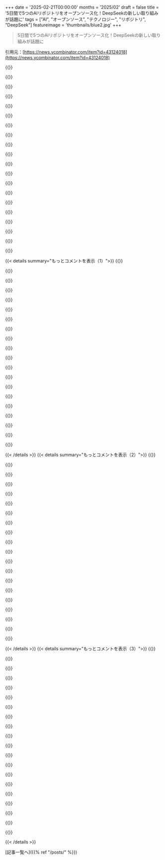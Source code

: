 +++
date = '2025-02-21T00:00:00'
months = '2025/02'
draft = false
title = '5日間で5つのAIリポジトリをオープンソース化！DeepSeekの新しい取り組みが話題に'
tags = ["AI", "オープンソース", "テクノロジー", "リポジトリ", "DeepSeek"]
featureimage = 'thumbnails/blue2.jpg'
+++

> 5日間で5つのAIリポジトリをオープンソース化！DeepSeekの新しい取り組みが話題に

引用元：[https://news.ycombinator.com/item?id=43124018](https://news.ycombinator.com/item?id=43124018)

{{<matomeQuote body="リリース楽しみだけど、深く考えすぎてるのは俺だけ？このスレッドは個人的な解釈が多くて、DeepSeekはビジネスなんだから期待が大きすぎる気がするな。" userName="infecto" createdAt="2025-02-21T13:27:19" color="">}}

{{<matomeQuote body="具体的な情報がないから、議論が一般的になっちゃうんだろうな。アナウンスのアナウンスみたいなのはHNでは話題になりにくいし、リリースが面白くなるまで待つべきだと思う。" userName="dang" createdAt="2025-02-21T16:28:10" color="">}}

{{<matomeQuote body="中国ではビジネスは法的に個人とは見なされてないから、言葉の意味が違うんだよ。" userName="mudlus" createdAt="2025-02-21T23:56:52" color="">}}

{{<matomeQuote body="“純粋なガレージエネルギー”って表現いいね。推論スタックに興味津々。多くの人がR1を一台のH200ノードで回してるけど、DeepSeekはGPU当たりのRAMが少ないから、クラスタベースのMoE展開してるんじゃないかな。" userName="thundergolfer" createdAt="2025-02-21T06:14:53" color="#45d325">}}

{{<matomeQuote body="彼らの技術報告によると、一つの推論展開は約400GPUらしいぜ。" userName="mmoskal" createdAt="2025-02-21T06:56:55" color="">}}

{{<matomeQuote body="負荷バランスを最適化するには必要だな。残念ながら、この利益は小規模な展開には期待できないけど。" userName="fspeech" createdAt="2025-02-21T23:08:47" color="">}}

{{<matomeQuote body="H800のRAMサイズは削減されてないと思うけど、GPU間のメモリ帯域幅に問題があるみたい。最適化について興味深いな。" userName="sva_" createdAt="2025-02-21T06:31:28" color="">}}

{{<matomeQuote body="その通り。高性能GPUをトレーニング用に制限する主な方法は3つあるんだ。H800は前の2つは変更なしで、インターコネクト速度だけ半分になってるらしいよ。" userName="NitpickLawyer" createdAt="2025-02-21T11:15:56" color="">}}

{{<matomeQuote body="“純粋なガレージエネルギー”って10,000のA100sがあるらしい。そんなガレージが欲しいなあ。" userName="golly_ned" createdAt="2025-02-21T06:55:53" color="#ff33a1">}}

{{<matomeQuote body="＞“DeepSeekは約10,000のH800と10,000のH100を持っているはず。さらに、Nvidiaが中国向けのGPUをこの9ヶ月で100万台以上生産したよ。”" userName="blackeyeblitzar" createdAt="2025-02-21T06:57:56" color="">}}

{{<matomeQuote body="リポジトリの論文に書いてあるのは『DLトレーニングのために、Fire-Flyer 2に10000のPCIe A100 GPUを導入した』ってことだね。" userName="golly_ned" createdAt="2025-02-22T04:59:08" color="">}}

{{<matomeQuote body="そのレポートは雑だね。親会社（ヘッジファンド）がオープンに報告したすべてのGPUを、投資先企業で使ってると思ってるなんて馬鹿げてる。コカ・コーラがバークシャー・ハサウェイの全オフィスにアクセスできるって言ってるようなもんだよ。それに、DeepSeekの歴史を褒めるコメントも誇張されてて、実際には会社が1年も運営されてないからね。マーケティングのための曖昧な話はやめて、目の前の事実とコードに集中しよう。" userName="1oooqooq" createdAt="2025-02-21T09:37:40" color="">}}

{{<matomeQuote body="来週から5つのリポジトリをオープンソースにするって言ってるけど、実際のリポジトリが公開されるまで待ってから議論したほうがいいかも。オープンソースにされる詳細は何もないっぽいし、ただの予告みたいだね。" userName="oefrha" createdAt="2025-02-21T06:21:23" color="">}}

{{<matomeQuote body="確かに実際のリポジトリが出るまで待つべきだね。でも、これをGitHubのREADME.mdで見るのとEUのスライド式アプローチを比べると、EUに価値が提供できる人には賭けにくいかな。ヨーロッパはいい場所だと思ってるけど、EUの研究プロジェクトをいくつか経験してきたから、その成果には疑問を感じてる。" userName="tigroferoce" createdAt="2025-02-21T09:04:26" color="">}}

{{<matomeQuote body="間違ってないよ。実際に手に取れるものが出てくる中で成長するプレイヤーを見守る方が、政府に選ばれたプレイヤーが何も面白いものを見せる前に空虚な発表をするより遥かにエキサイティングだよね。" userName="oefrha" createdAt="2025-02-21T09:43:04" color="#ff33a1">}}

{{<matomeQuote body="それだけじゃないよ。世界の他の地域が光の速さで動いている中で、EUがこのプロジェクトを生き残らせたいなら、相当な態度の変化が必要だね。EUのプロジェクトが失敗するのに構わないと思うなら、未来はどうなるか冷静に考える必要がある。過去50年間、ヨーロッパは小さくなってしまったけど、計画や対応がないと正直難しい。" userName="tigroferoce" createdAt="2025-02-21T13:16:23" color="">}}

{{<matomeQuote body="＞ヨーロッパは小さくなったわけじゃなく、過去50年間でEUの国々は小さくなったと言ってるけど、CERNやESA、Airbusはどう考えても巨大企業だよね。彼らの分野では間違いなくトップだし。SpaceX対Arianneの再利用性の比較についても考慮に入れてるけど、BoeingとAirbusの結果や文化もあるし。ヨーロッパは工学やハードサイエンスで1位か2位（アメリカの後）なのは動かない事実だし、ソフトウェアやAIの分野で4位や5位になっても諦める理由はないと思うよ。アメリカの投資家がAI投資のリターンを求めるようになった時、今素晴らしく見える「先進的」なAI企業の多くが破産するだろうけど、ヨーロッパのプロジェクトはまだ資金が確保されてるだろうし。" userName="alienthrowaway" createdAt="2025-02-21T17:35:57" color="#ff5733">}}

{{<matomeQuote body="そうそう、これを投稿したのは、君がすでにそのポイントを指摘したのを見た後だったよ。" userName="dang" createdAt="2025-02-21T16:39:38" color="">}}

{{<matomeQuote body="全く無関係なことだけど、エレクトロニック・ダンス・ミュージックやヒップホップで使われる「ドロップ」って言葉がソフトウェアでも使われるのが面白いな。" userName="dkga" createdAt="2025-02-21T07:09:11" color="">}}

{{<matomeQuote body="「ドロップ」って言葉がエレクトロニック・ミュージックで広まる以前から、ヒップホップでは「新しいトラックをドロップする」って言い回しは永遠に使われていたと思うよ。" userName="locusofself" createdAt="2025-02-21T07:13:27" color="">}}

{{< details summary="もっとコメントを表示（1）">}}
{{<matomeQuote body="飛行機とパラシュートでの配送から来た表現だと思う。UPSの配達ドライバーや麻薬密売人から広がって、今は単に『届ける』って意味になってるよ。" userName="yencabulator" createdAt="2025-02-25T17:51:15" color="">}}

{{<matomeQuote body="正直、これはドロップがドロップシッピングに関するものだと思う。" userName="nialv7" createdAt="2025-02-21T07:40:22" color="">}}

{{<matomeQuote body="これはOpenAIの12日間のクリスマスよりもワクワクするよね。" userName="ipsum2" createdAt="2025-02-21T05:46:37" color="">}}

{{<matomeQuote body="感情的には同意するけど、o1はパラダイムシフトだった。DeepSeekがやったことはそこまでのレベルじゃないと思う。それはDeepSeek自身も同意してるよ。" userName="sanxiyn" createdAt="2025-02-21T05:51:03" color="#ff5c5c">}}

{{<matomeQuote body="パラダイムシフトは実際の『オープン』部分で、OpenAIはそれに苦戦しているようだね。" userName="h0l0cube" createdAt="2025-02-21T05:58:58" color="">}}

{{<matomeQuote body="科学知識の進展に関してはそうかもしれないが、DeepSeekはopexからcapexへのパラダイムシフトを達成した。このおかげで、リクエストごとに支払ったり、NVIDIAや制裁と戦ったりする必要がないアプリケーションが経済的に実現可能になった。" userName="Maxious" createdAt="2025-02-21T06:31:02" color="#ff5c5c">}}

{{<matomeQuote body="そのコストはどれだけ隠されてたり、補助されてるかはどうなんだろう？たくさんの主張があるけど、ぼやけたものも多いし。API料金の話を持ち出すと、CCPは地元企業を国際舞台で損失を出しながら運営させることが有名だし。" userName="w0m" createdAt="2025-02-21T16:49:00" color="">}}

{{<matomeQuote body="本当にそうだよ。中国の企業の主張をそのまま受け入れるのをやめてほしい。CCPが地政学的・経済的な理由で利害関係を持ってるから。Bytedanceもそういう例だし。" userName="astar1" createdAt="2025-02-22T04:06:43" color="">}}

{{<matomeQuote body="そうだね。OpenAIの12日間なんて純粋なアルトマンの妄言だよ。" userName="noname120" createdAt="2025-02-21T13:17:40" color="">}}

{{<matomeQuote body="DeepSeekと彼らが出しているすべてのイノベーションや研究に対して深い敬意を表したい。“共有されたすべてのラインが集団の勢いとなり、旅を加速する”って言葉はすごくいいね。" userName="vinhnx" createdAt="2025-02-21T06:35:53" color="#45d325">}}

{{<matomeQuote body="実際、OpenAIを完全に dismantle しようとしてるよね。そんなつもりはないみたいだけど。LLMは、CIOマガジンの「あなたのブロックチェーン戦略は？」みたいな無理矢理な内容があった時よりも、ずっと legit なブロックチェーンだった。AIのバブルは崩壊する、2026年末には確実に。" userName="wg0" createdAt="2025-02-21T10:08:57" color="">}}

{{<matomeQuote body="OpenAIって今、週に4億人のアクティブユーザーいるんじゃないの？" userName="sebzim4500" createdAt="2025-02-21T13:21:54" color="">}}

{{<matomeQuote body="それってアプリ/ウェブサイト、それともAPIのこと？" userName="FergusArgyll" createdAt="2025-02-21T13:47:01" color="">}}

{{<matomeQuote body="アプリ/ウェブサイトみたいだね。> chatgptは最近400M WAUを突破した、世界の5％にサービスできてるのは嬉しい。2M以上のビジネスユーザーが仕事でchatgptを使ってるし、APIの使用もo3ミニローンチ以降5倍に増えてる。" userName="sohzm" createdAt="2025-02-21T14:00:53" color="#ff33a1">}}

{{<matomeQuote body="君の意見にはほぼ同意。Googleはコストを下げる戦略があるから驚いてる。原版のDeepSeek R1やその distilled バージョンをホストしてるAPIプロバイダーが結構多い。コストがゼロに近づくと、ユースケースが指数関数的に増えるし。" userName="mark_l_watson" createdAt="2025-02-21T14:01:44" color="">}}

{{<matomeQuote body="＞ そんなつもりはないみたいだけど。これはとても naïve な考えだと思う。創設者は定量分析者で、何十年も中国での投資や市場設計、価格設定に関与してきた。政治に関与していないなんてことは、中国ではあり得ない。この人は何をしているかを分かってるよ。" userName="thenaturalist" createdAt="2025-02-21T12:51:34" color="#ff5c5c">}}

{{<matomeQuote body="アメリカ人を聖人扱いして、他の国の人を悪者にするなんて思考はないけど、あなたは何が言いたいの？" userName="Rodmine" createdAt="2025-02-22T15:18:41" color="">}}

{{<matomeQuote body="AIバブルって何を指してるのか分からない。企業の評価のこと？確かにいくつかの企業はうまくいかないだろうけど、今や多くの人が業務を加速するために使っているから、戻れないよ。あの時の動画ストリーミングのバブルが2020年に崩壊するって言ってるのと同じ。バブルが崩れる企業はあるけど、それ以外は特別なことじゃないよ。" userName="lugu" createdAt="2025-02-21T10:43:38" color="">}}

{{<matomeQuote body="バブルが崩れるってのは、業界自体が消えるわけじゃない。市場の過剰な期待が消えて、実際に価値のあるものだけが残るってこと。AIに関しては、実際に多くは fluff だから、バブルって呼ぶのは妥当。" userName="alternatex" createdAt="2025-02-21T12:10:47" color="">}}

{{<matomeQuote body="ドットコムバブルが崩れても世界中がインターネットを使い続けているし。「AI企業」の多くは、前例のない収益マルチプライヤーで評価されてる。OpenAIなんて44倍だし。戻ることはないと思うけど、このバブルは崩れるよ。" userName="mdjt" createdAt="2025-02-21T11:58:52" color="#ff33a1">}}


{{< /details >}}
{{< details summary="もっとコメントを表示（2）">}}
{{<matomeQuote body="AIの世界では、どこに強みがあるか興味深いよね。良いベースモデルはAPIにアクセスすればいつでも抽出できるし、システムプロンプトは漏れちゃうし、UIの工夫もコピーされる。でも結局、強みはハードウェアと垂直統合にあるのかも。" userName="antupis" createdAt="2025-02-21T05:53:44" color="#ff33a1">}}

{{<matomeQuote body="＞”ハードウェアと垂直統合が強みかも。”<br>強みは作れる製品さ。差別化された製品はコモディティにならないから、LLM自体は製品じゃない。Google、MSFT、Metaはすでに利益を上げる製品を持ってて、他の企業は製品作りに金を使いまくってる。実際に競争できるのはChatGPTだけ。LLMを作るのはデータベースを作るのと同じで、消費者はデータベースのためには買わないんだ。" userName="vineyardmike" createdAt="2025-02-21T07:23:40" color="#ff5c5c">}}

{{<matomeQuote body="データベースにはオペレーターが必要だけど、LLMは必要ないって意見もある。でも、サーバーやGPUの運用、システムプロンプトの作成、モデルのファインチューニングは誰がやるの？大手クラウドAPIでも、自社内でも必要な作業なんだ。多くのLLMの利用例は、ChatGPTのチャットボットだけじゃないし、自動要約や文書分析などいろんな道具になるよ。" userName="dsco" createdAt="2025-02-21T08:14:05" color="#38d3d3">}}

{{<matomeQuote body="LLMにはオペレーターが絶対に必要。サーバーやGPUを運営したり、プロンプトを作る人がいるから。LLMの利用例はチャットボットだけじゃなくて、自動的な要約や分類、OCR、翻訳などいろんなツールになるよ。" userName="vineyardmike" createdAt="2025-02-21T11:02:11" color="#ff33a1">}}

{{<matomeQuote body="Oracleはデータベースを売ってすごく成功しているよね。データを持つことが強みになるんだ。" userName="esafak" createdAt="2025-02-21T13:49:06" color="">}}

{{<matomeQuote body="過去に何度も同じ道をたどったよね。オープンプラットフォームがいつも他を打ち負かす。サービス提供者になるほうがよっぽどいいんじゃない？" userName="deelowe" createdAt="2025-02-21T06:14:21" color="#ff5c5c">}}

{{<matomeQuote body="オープンソースが勝つんだ。十分に良いもの+オープン（無料）って魅力的な提案だよね。" userName="runlevel1" createdAt="2025-02-21T08:12:51" color="">}}

{{<matomeQuote body="＞”AI空間での強みがどこにあるか興味深い。”<br>進む先に、強みは必要ないよ。" userName="panny" createdAt="2025-02-21T09:36:15" color="">}}

{{<matomeQuote body="＞”良いベースモデルはAPIにアクセスしさえすればいつでも抽出できる。”<br>それってどういう意味なの？" userName="sumedh" createdAt="2025-02-21T09:01:21" color="">}}

{{<matomeQuote body="閉じたソースモデルの出力を使って、合成トレーニングデータセットを作り、賢いモデルの利点をバカなモデルに取り込むことができるんだ。これがOpenAIが思考過程を見せない理由だよ。" userName="mptest" createdAt="2025-02-21T09:17:53" color="#38d3d3">}}

{{<matomeQuote body="なんでモートが必要なの？" userName="rfoo" createdAt="2025-02-21T07:42:56" color="">}}

{{<matomeQuote body="俺たちは必要ない。でも投資家は必要だ。制限をかけなければ、LLMにお金は入らないからな。" userName="lompad" createdAt="2025-02-21T07:54:17" color="">}}

{{<matomeQuote body="その通りだ。投資家はLLMにお金を注ぎ込むのをやめた方がいい。純粋な数学にはお金が入らないのと同じように。" userName="rfoo" createdAt="2025-02-21T09:49:20" color="">}}

{{<matomeQuote body="会社が次のブレイクスルーやトレーニングの資金を稼ぐためさ。" userName="FergusArgyll" createdAt="2025-02-21T13:50:38" color="">}}

{{<matomeQuote body="GPUファームのオープンソース代替はない、それがモートだ。だからオープンソースのモデルを出しても大丈夫なんだ、実行するのが難しいし、何百万のユーザーのSLAを維持するのはもっと大変だし。" userName="tonyhart7" createdAt="2025-02-21T06:36:09" color="#ff33a1">}}

{{<matomeQuote body="ラップトップは高性能モデルをどれくらいで運用できるようになるの？エンドユーザーがサーバーファームを必要とするユースケースは何？" userName="randomvariable" createdAt="2025-02-21T14:10:36" color="">}}

{{<matomeQuote body="多分次の5〜10年かな。でもその頃にはさらなる技術革新が進んで、例えば10兆パラメータのクラウドホスティングが普通になって、600Bモデル使うのが馬鹿らしく感じるかも。" userName="tonyhart7" createdAt="2025-02-21T14:23:08" color="">}}

{{<matomeQuote body="これ見るのはいいね！インフラツールのオープンソースはAIのイノベーションを加速できる。よく文書化されたリポジトリがあると、実験や既存の作業の上に構築するのが簡単になるし。これらのリポジトリは分散トレーニングやモデルサービングに特化しているの？" userName="codelion" createdAt="2025-02-21T05:51:31" color="#ff5733">}}

{{<matomeQuote body="FacebookとDeepSeekにしっかりオープンソースされた基盤モデル企業の評価はどう競争するの？中国やFacebookがほぼ無料で提供しているから、これらのモデルを作っても数百億の価値が得られない気がする。" userName="andy_ppp" createdAt="2025-02-21T07:31:51" color="">}}

{{<matomeQuote body="あの評価は創業者が投資家に信じさせた架空の未来に基づいてるよね。ホントにAGIに最初に到達したらお金を独占できるって考えは、モデルが漏れたり再現できることを深く考えてないんだ。DeepSeekがそれを証明したし、OpenAIもAnthropicも、実はほぼモーテが無いってことがわかると思う。現実に評価がぶつかるとき、またAIの冬が来そうだ。" userName="lompad" createdAt="2025-02-21T07:52:14" color="#38d3d3">}}


{{< /details >}}
{{< details summary="もっとコメントを表示（3）">}}
{{<matomeQuote body="AGIが存在する未来で、お金が存在しないなんて考えられない。すぐに全てが価値を失うか、創造者が富を独占してしまうか、もしくはユートピアが来てお金が必要ない社会になる。" userName="mcslurryhole" createdAt="2025-02-21T10:09:16" color="#ff5733">}}

{{<matomeQuote body="経済の法則は人間に対してもAIに対しても同じ。むしろAIの方がより合理的な経済人かもしれない。仮にAIが全人類を滅ぼしても、AI同士の取引にはお金が必要だと思う。" userName="logicchains" createdAt="2025-02-21T11:15:05" color="">}}

{{<matomeQuote body="ほとんど無限にエネルギーを生み出せるようになったら、取引する必要がある？リソースが限られてるから取引するんじゃないかな。" userName="esafak" createdAt="2025-02-21T13:51:17" color="">}}

{{<matomeQuote body="リソースの配分は必要。AI自身もリソースをめぐって「議論」することになると思う。だからペーパークリップを最大化するみたいな話になる。" userName="cellis" createdAt="2025-02-21T14:34:13" color="">}}

{{<matomeQuote body="AGIは人間のように賢いって意味で、新しいことを発明するわけじゃない。無限の無料エネルギーを生み出すとは思えないな。" userName="Jensson" createdAt="2025-02-21T19:14:43" color="">}}

{{<matomeQuote body="今回は冬が来るのが待ちきれない。" userName="1oooqooq" createdAt="2025-02-21T09:40:04" color="">}}

{{<matomeQuote body="PostgresやMySqlは無料だけど、Oracleが毎年何百億も稼ぐのを止められない。" userName="aurareturn" createdAt="2025-02-21T09:15:25" color="">}}

{{<matomeQuote body="Oracle DBからの移行は難しいと思うよ。Oracleに依存してるビジネスは、技術的に奴隷状態にあるから。AIモデルに依存してるビジネスは全然違うと思うけど。" userName="alternatex" createdAt="2025-02-21T12:16:29" color="">}}

{{<matomeQuote body="まだ早すぎる。多くのAIラボは潰れたり買収されたりするだろう。結局、大きな企業が残って、小さい企業は残り物を争うことになる。" userName="aurareturn" createdAt="2025-02-21T16:56:17" color="#ff5733">}}

{{<matomeQuote body="DeepSeekがFacebookや中国について言うのは恥ずかしいことだね。" userName="new_user_final" createdAt="2025-02-21T12:02:34" color="">}}

{{<matomeQuote body="DeepSeekとOpenAIの名前を交換できないかな？" userName="ryao" createdAt="2025-02-21T13:40:17" color="">}}

{{<matomeQuote body="OpenSeekとDeepAIって名前はどう？" userName="miohtama" createdAt="2025-02-21T14:06:07" color="">}}

{{<matomeQuote body="GPが言いたいのは、DeepSeekは実際にはオープンだからOpenAIと名付けるべきってことじゃないかな。" userName="abustamam" createdAt="2025-02-22T04:58:00" color="">}}

{{<matomeQuote body="楽しみだな！使えるケースではオープンモデルを使うように努力するよ。オープンモデルが進化して人気になることで、他のモデルもオープン化されるかも。" userName="mythz" createdAt="2025-02-21T06:12:04" color="#38d3d3">}}

{{<matomeQuote body="これは本当にオープンソースになるのか、それとも重みだけの公開になるのか？トレーニングコードが見たいな。モデルがCCPのプロパガンダや検閲を組み込んでいるのは問題だと思う。" userName="blackeyeblitzar" createdAt="2025-02-21T06:42:10" color="">}}

{{<matomeQuote body="彼らは単にNvidiaの株をショートしてるだけなんじゃない？" userName="voxelizer" createdAt="2025-02-21T06:11:26" color="">}}

{{<matomeQuote body="モデルのリリースの仕方やオープンソースの精神を保ってるのを見ると、期待しちゃうね！" userName="nicetryguy" createdAt="2025-02-21T06:18:42" color="">}}

{{<matomeQuote body="これがNvidiaを押し上げるかもね。<br>＞“経済学におけるJevonsの逆説は、技術の進歩が資源の利用効率を高め（その用途に必要な量を減少させる）、その結果、全体の需要が増えて資源消費が増加することを示している。”" userName="matsemann" createdAt="2025-02-21T10:48:08" color="">}}

{{<matomeQuote body="Tencentが最近10万から20万のH20を買ったけど、オープンソースがNvidiaの価格を下げるかはまだ不明だね。" userName="WiSaGaN" createdAt="2025-02-21T09:32:17" color="">}}

{{<matomeQuote body="＞”なぜなら、共有される全てのラインが集団的な勢いを生み出して、旅路を加速させるから。”彼らのやり方には本当に感心するし、他の人たちのための素晴らしいパラダイムだと思う。理由はどうでもいいけど、彼らが何か義務があったのかとも思う。" userName="macns" createdAt="2025-02-21T06:45:10" color="">}}


{{< /details >}}


[記事一覧へ]({{% ref "/posts/" %}})
